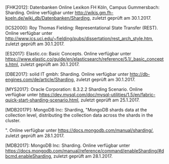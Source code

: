[FHK2012]: Datenbanken Online Lexikon FH Köln, Campus Gummersbach: Sharding. Online verfügbar unter http://wikis.gm.fh-koeln.de/wiki_db/Datenbanken/Sharding, zuletzt geprüft am 30.1.2017.

[ICS2000]: Roy Thomas Fielding: Representational State Transfer (REST). Online verfügbar unter http://www.ics.uci.edu/~fielding/pubs/dissertation/rest_arch_style.htm, zuletzt geprüft am 30.1.2017.

[ES2017]: Elastic.co: Basic Concepts. Online verfügbar unter https://www.elastic.co/guide/en/elasticsearch/reference/5.1/_basic_concepts.html, zuletzt geprüft am 30.1.2017.

[DBE2017]: solid IT gmbh: Sharding. Online verfügbar unter http://db-engines.com/de/article/Sharding, zuletzt geprüft am 30.1.2017.

[MYS2017]: Oracle Corporation: 8.3.2.2 Sharding Scenario. Online verfügbar unter https://dev.mysql.com/doc/mysql-utilities/1.5/en/fabric-quick-start-sharding-scenario.html, zuletzt geprüft am 25.1.2017.

[MDB2017P]: MongoDB Inc: Sharding, "MongoDB shards data at the collection level, distributing the collection data across the shards in the cluster.

". Online verfügbar unter https://docs.mongodb.com/manual/sharding/, zuletzt geprüft am 28.1.2017.

[MDB2017]: MongoDB Inc: Sharding. Online verfügbar unter https://docs.mongodb.com/manual/reference/command/enableSharding/#dbcmd.enableSharding, zuletzt geprüft am 28.1.2017.
